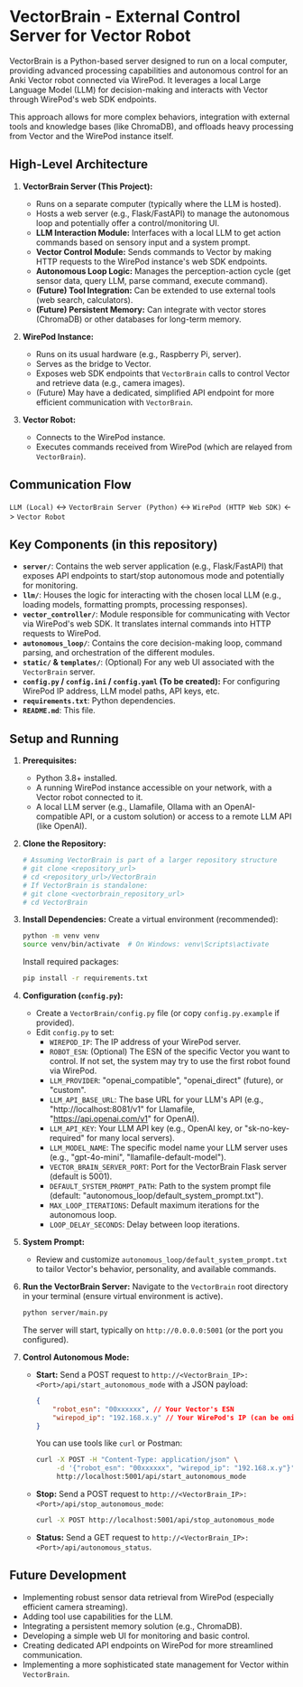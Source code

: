 # VectorBrain - External Control Server for Vector Robot

VectorBrain is a Python-based server designed to run on a local computer, providing advanced processing capabilities and autonomous control for an Anki Vector robot connected via WirePod. It leverages a local Large Language Model (LLM) for decision-making and interacts with Vector through WirePod's web SDK endpoints.

This approach allows for more complex behaviors, integration with external tools and knowledge bases (like ChromaDB), and offloads heavy processing from Vector and the WirePod instance itself.

## High-Level Architecture

1.  **VectorBrain Server (This Project):**
    *   Runs on a separate computer (typically where the LLM is hosted).
    *   Hosts a web server (e.g., Flask/FastAPI) to manage the autonomous loop and potentially offer a control/monitoring UI.
    *   **LLM Interaction Module:** Interfaces with a local LLM to get action commands based on sensory input and a system prompt.
    *   **Vector Control Module:** Sends commands to Vector by making HTTP requests to the WirePod instance's web SDK endpoints.
    *   **Autonomous Loop Logic:** Manages the perception-action cycle (get sensor data, query LLM, parse command, execute command).
    *   **(Future) Tool Integration:** Can be extended to use external tools (web search, calculators).
    *   **(Future) Persistent Memory:** Can integrate with vector stores (ChromaDB) or other databases for long-term memory.

2.  **WirePod Instance:**
    *   Runs on its usual hardware (e.g., Raspberry Pi, server).
    *   Serves as the bridge to Vector.
    *   Exposes web SDK endpoints that `VectorBrain` calls to control Vector and retrieve data (e.g., camera images).
    *   (Future) May have a dedicated, simplified API endpoint for more efficient communication with `VectorBrain`.

3.  **Vector Robot:**
    *   Connects to the WirePod instance.
    *   Executes commands received from WirePod (which are relayed from `VectorBrain`).

## Communication Flow

`LLM (Local)` <-> `VectorBrain Server (Python)` <-> `WirePod (HTTP Web SDK)` <-> `Vector Robot`

## Key Components (in this repository)

*   **`server/`**: Contains the web server application (e.g., Flask/FastAPI) that exposes API endpoints to start/stop autonomous mode and potentially for monitoring.
*   **`llm/`**: Houses the logic for interacting with the chosen local LLM (e.g., loading models, formatting prompts, processing responses).
*   **`vector_controller/`**: Module responsible for communicating with Vector via WirePod's web SDK. It translates internal commands into HTTP requests to WirePod.
*   **`autonomous_loop/`**: Contains the core decision-making loop, command parsing, and orchestration of the different modules.
*   **`static/` & `templates/`**: (Optional) For any web UI associated with the `VectorBrain` server.
*   **`config.py` / `config.ini` / `config.yaml` (To be created):** For configuring WirePod IP address, LLM model paths, API keys, etc.
*   **`requirements.txt`**: Python dependencies.
*   **`README.md`**: This file.

## Setup and Running

1.  **Prerequisites:**
    *   Python 3.8+ installed.
    *   A running WirePod instance accessible on your network, with a Vector robot connected to it.
    *   A local LLM server (e.g., Llamafile, Ollama with an OpenAI-compatible API, or a custom solution) or access to a remote LLM API (like OpenAI).

2.  **Clone the Repository:**
    ```bash
    # Assuming VectorBrain is part of a larger repository structure
    # git clone <repository_url>
    # cd <repository_url>/VectorBrain
    # If VectorBrain is standalone:
    # git clone <vectorbrain_repository_url>
    # cd VectorBrain
    ```

3.  **Install Dependencies:**
    Create a virtual environment (recommended):
    ```bash
    python -m venv venv
    source venv/bin/activate  # On Windows: venv\Scripts\activate
    ```
    Install required packages:
    ```bash
    pip install -r requirements.txt
    ```

4.  **Configuration (`config.py`):**
    *   Create a `VectorBrain/config.py` file (or copy `config.py.example` if provided).
    *   Edit `config.py` to set:
        *   `WIREPOD_IP`: The IP address of your WirePod server.
        *   `ROBOT_ESN`: (Optional) The ESN of the specific Vector you want to control. If not set, the system may try to use the first robot found via WirePod.
        *   `LLM_PROVIDER`: "openai_compatible", "openai_direct" (future), or "custom".
        *   `LLM_API_BASE_URL`: The base URL for your LLM's API (e.g., "http://localhost:8081/v1" for Llamafile, "https://api.openai.com/v1" for OpenAI).
        *   `LLM_API_KEY`: Your LLM API key (e.g., OpenAI key, or "sk-no-key-required" for many local servers).
        *   `LLM_MODEL_NAME`: The specific model name your LLM server uses (e.g., "gpt-4o-mini", "llamafile-default-model").
        *   `VECTOR_BRAIN_SERVER_PORT`: Port for the VectorBrain Flask server (default is 5001).
        *   `DEFAULT_SYSTEM_PROMPT_PATH`: Path to the system prompt file (default: "autonomous_loop/default_system_prompt.txt").
        *   `MAX_LOOP_ITERATIONS`: Default maximum iterations for the autonomous loop.
        *   `LOOP_DELAY_SECONDS`: Delay between loop iterations.

5.  **System Prompt:**
    *   Review and customize `autonomous_loop/default_system_prompt.txt` to tailor Vector's behavior, personality, and available commands.

6.  **Run the VectorBrain Server:**
    Navigate to the `VectorBrain` root directory in your terminal (ensure virtual environment is active).
    ```bash
    python server/main.py
    ```
    The server will start, typically on `http://0.0.0.0:5001` (or the port you configured).

7.  **Control Autonomous Mode:**
    *   **Start:** Send a POST request to `http://<VectorBrain_IP>:<Port>/api/start_autonomous_mode` with a JSON payload:
        ```json
        {
            "robot_esn": "00xxxxxx", // Your Vector's ESN
            "wirepod_ip": "192.168.x.y" // Your WirePod's IP (can be omitted if configured in config.py and matches)
        }
        ```
        You can use tools like `curl` or Postman:
        ```bash
        curl -X POST -H "Content-Type: application/json" \
             -d '{"robot_esn": "00xxxxxx", "wirepod_ip": "192.168.x.y"}' \
             http://localhost:5001/api/start_autonomous_mode
        ```
    *   **Stop:** Send a POST request to `http://<VectorBrain_IP>:<Port>/api/stop_autonomous_mode`:
        ```bash
        curl -X POST http://localhost:5001/api/stop_autonomous_mode
        ```
    *   **Status:** Send a GET request to `http://<VectorBrain_IP>:<Port>/api/autonomous_status`.

## Future Development

*   Implementing robust sensor data retrieval from WirePod (especially efficient camera streaming).
*   Adding tool use capabilities for the LLM.
*   Integrating a persistent memory solution (e.g., ChromaDB).
*   Developing a simple web UI for monitoring and basic control.
*   Creating dedicated API endpoints on WirePod for more streamlined communication.
*   Implementing a more sophisticated state management for Vector within `VectorBrain`.

